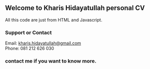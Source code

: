 ## Welcome to Kharis Hidayatullah personal CV

All this code are just from HTML and Javascript.

### Support or Contact

Email: kharis.hidayatullah@gmail.com<br />
Phone: 081 212 626 030


### contact me if you want to know more.
